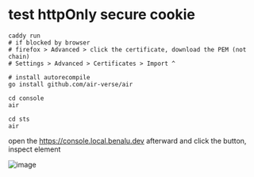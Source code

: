 
# test httpOnly secure cookie

```shell
caddy run
# if blocked by browser
# firefox > Advanced > click the certificate, download the PEM (not chain)
# Settings > Advanced > Certificates > Import ^

# install autorecompile
go install github.com/air-verse/air

cd console
air

cd sts
air
```

open the https://console.local.benalu.dev afterward and click the button, inspect element

![image](https://github.com/user-attachments/assets/adea3a47-bbdb-4752-9b9d-e65c6b7ad5a8)
